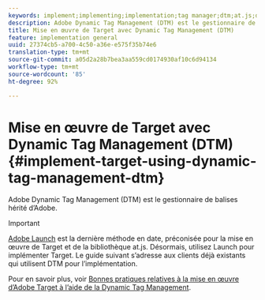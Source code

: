 ```yaml
---
keywords: implement;implementing;implementation;tag manager;dtm;at.js;dynamic tag management
description: Adobe Dynamic Tag Management (DTM) est le gestionnaire de balises hérité d’Adobe.
title: Mise en œuvre de Target avec Dynamic Tag Management (DTM)
feature: implementation general
uuid: 27374cb5-a700-4c50-a36e-e575f35b74e6
translation-type: tm+mt
source-git-commit: a05d2a28b7bea3aa559cd0174930af10c6d94134
workflow-type: tm+mt
source-wordcount: '85'
ht-degree: 92%

---
```



# Mise en œuvre de Target avec Dynamic Tag Management (DTM){#implement-target-using-dynamic-tag-management-dtm}

Adobe Dynamic Tag Management (DTM) est le gestionnaire de balises hérité d’Adobe.

>[!IMPORTANT]
>
>[Adobe Launch](/help/c-implementing-target/c-implementing-target-for-client-side-web/how-to-deployatjs/cmp-implementing-target-using-adobe-launch.md#topic_5234DDAEB0834333BD6BA1B05892FC25) est la dernière méthode en date, préconisée pour la mise en œuvre de Target et de la bibliothèque at.js. Désormais, utilisez Launch pour implémenter Target. Le guide suivant s’adresse aux clients déjà existants qui utilisent DTM pour l’implémentation.

Pour en savoir plus, voir [Bonnes pratiques relatives à la mise en œuvre d’Adobe Target à l’aide de la Dynamic Tag Management](https://experienceleague.adobe.com/docs/dtm/implementing/overview.html).
